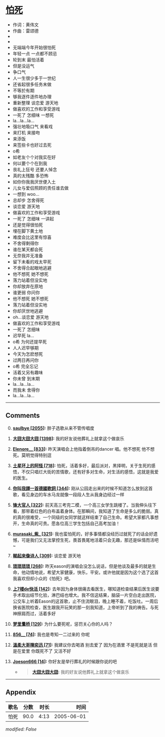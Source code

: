 # [怕死](https://music.163.com/song?id=66297)

* 作词：黄伟文
* 作曲：雷颂德
*
*
* 无端端今年开始很怕死
* 年轻一点 一点都不顾忌
* 轮到末 最怕活着
* 但是没运气
* 争口气
* 人一生很少多于一世纪
* 还省起很多任务末做
* 不等於有期
* 够我逐件逐件地办理
* 重新整理 谈恋爱 游天地
* 做喜欢的工作和享受游戏
* 一死了 怎细味 一想死
* la...la...la...
* 强壮地吸口气 来看戏
* 来打机 来接吻
* 来添饭
* 来签些卡也好过去死
* o希
* 如老友个个对我实在好
* 何以要个个在到我
* 丧礼上狂号 还要人悼念
* 真的太残酷 多恐怖
* 如你你我我厌世便入土
* 儿女与爱侣照顾的责任谁去做
* 一想到 woo...
* 总却步 怎舍得死
* 谈恋爱 游天地
* 做喜欢的工作和享受游戏
* 一死了 怎细味 一讲起
* 还是觉得很怕死
* 埋在脚下黄土地
* 难度会比这里有惊喜
* 不舍得剩得你
* 谁在某天都会死
* 无奈我并无准备
* 留下未看的戏太早死
* 不舍得合起眼地逃避
* 他不想死 她不想死
* 落力站着但没实地
* 你却放弃在原地
* 谁更弱 你问你
* 他不想死 她不想死
* 落力站着但没实地
* 你却厌世地逃避
* oh...谈恋爱 游天地
* 做喜欢的工作和享受游戏
* 一死了 怎细味
* 迟早死 la...
* o希 为何还提早死
* 人人迟早够期
* 今天为怎麽想死
* 过两日再问你
* o希 完全忘记
* 活着又另有趣味
* 你未曾 到末期
* la...la...la...
* 而我未 舍得你
* la...la...la...


---

## Comments
0. **[saulbye \[2055\]](https://music.163.com/#/user/home?id=19512124):** 胖子选歌从来不管传唱度

1. **[大囧大囧大囧 \[1398\]](https://music.163.com/#/user/home?id=36203017):** 我的好友说他葬礼上就拿这个做哀乐

2. **[Elenore__ \[833\]](https://music.163.com/#/user/home?id=45503545):** 昨天演唱会上他指着倒吊的dancer 唱。他不想死 他不想死。莫明觉得特别逗 

3. **[土星环上的阿怪 \[718\]](https://music.163.com/#/user/home?id=76966052):** 怕死，活着多好，最后派对，黑择明，关于生死的感悟，不仅只唱烂大街的苦情歌，还有好多对生命，对生活的感悟，这就是我爱的医生。

4. **[你叫我譯一首德國歌詞 \[344\]](https://music.163.com/#/user/home?id=59166384):** 刚从公园走出来的时候不知道怎么放到这首歌，看见身边的车水马龙就像一段段人生从我身边经过一样

5. **[锋大官人 \[322\]](https://music.163.com/#/user/home?id=131724293):** 前天高三考完二模，一个高三女学生跳楼了。当我伸头往下看，那带着红色的白布盖着身体。在那瞬间，我知道了生命是多么的脆弱。真的真的很难受，一个同级的女同学就这样结束了自己生命。希望大家都凡事想开，生命真的可贵。愿各位高三学生包括自己高考加油！

6. **[murasaki_紫_ \[321\]](https://music.163.com/#/user/home?id=36250671):** 我也蛮怕死的，好多事情都没经历过就死了的话会好遗憾，可是我们又无法掌控生死，畏首畏尾地活着只会无趣，那还是纵情而活吧~

7. **[睇起来像诗人 \[309\]](https://music.163.com/#/user/home?id=18244427):** 谈恋爱 游天地

8. **[琐琐琐琐 \[268\]](https://music.163.com/#/user/home?id=123262701):** 昨天eason的演唱会没怎么说话，但是他谈及最多的就是生命，他动情地说，希望大家健康，快乐，平安。或许他就是因为这个选了这首我喜欢但却小众的《怕死》吧。

9. **[上7楼de快活 \[142\]](https://music.163.com/#/user/home?id=382854626):** 去年因为身体很痛去看医生，哪知道检查结果后医生说要手术取出结节化验，淋巴结也增大。我不信这结果，脑袋一片空白走出医院，公交车上听着Eason的这首歌，止不住流眼泪，晚上睡不着，吃饭吐。一周后换省医院检查，医生跟我开玩笑的那一刻我知道，上帝听到了我的祷告。与死神擦肩而过，活着多好

10. **[梦里鷽桥 \[129\]](https://music.163.com/#/user/home?id=452992522):** 为什么要死呢，惩罚关心你的人吗？

11. **[856__ \[74\]](https://music.163.com/#/user/home?id=1461673812):** 我也是粤知一二过来的 你呢

12. **[溫柔大哥陳奕迅 \[71\]](https://music.163.com/#/user/home?id=267154497):** 我建议你去喝酒 别去爱了 因为在酒里 不是死就是活 但是在爱里 你既死不了 又活不好

13. **[Joeson666 \[14\]](https://music.163.com/#/user/home?id=530438720):** 你好友是举行葬礼的时候跟你说的吧
	* > **[大囧大囧大囧](https://music.163.com/#/user/home?id=36203017):** 我的好友说他葬礼上就拿这个做哀乐



---

## Appendix

|歌名|分数|时长|时间|
|:---|:---:|---:|---:|
|怕死|90.0|4:13|2005-06-01

*modified: False*